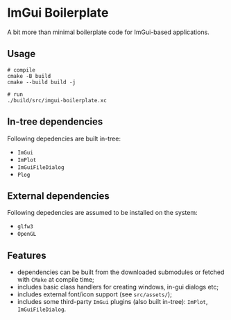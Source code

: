 # ImGui Boilerplate

A bit more than minimal boilerplate code for ImGui-based applications.

## Usage

```
# compile
cmake -B build
cmake --build build -j

# run
./build/src/imgui-boilerplate.xc
```

## In-tree dependencies

Following depedencies are built in-tree:

- `ImGui`
- `ImPlot`
- `ImGuiFileDialog`
- `Plog`

## External dependencies

Following depedencies are assumed to be installed on the system:

- `glfw3`
- `OpenGL`

## Features

- dependencies can be built from the downloaded submodules or fetched with `CMake` at compile time;
- includes basic class handlers for creating windows, in-gui dialogs etc;
- includes external font/icon support (see `src/assets/`);
- includes some third-party `ImGui` plugins (also built in-tree): `ImPlot`, `ImGuiFileDialog`.

